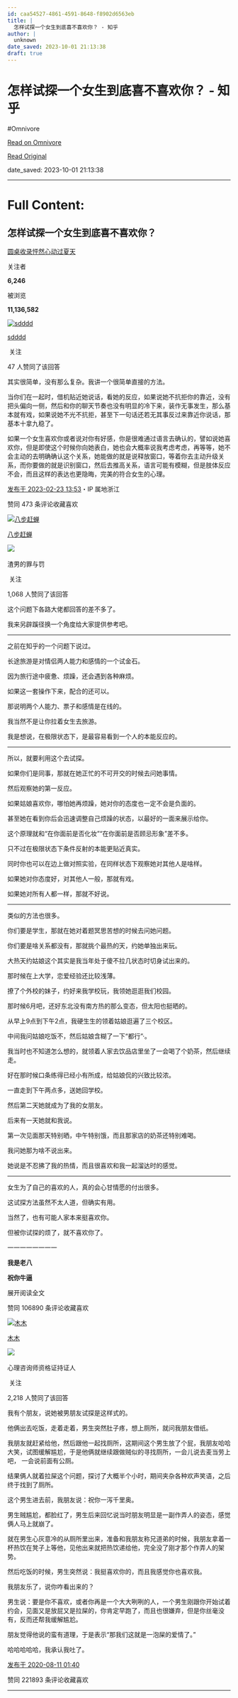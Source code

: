 ```yaml
---
id: caa54527-4861-4591-8648-f8902d6563eb
title: |
  怎样试探一个女生到底喜不喜欢你？ - 知乎
author: |
  unknown
date_saved: 2023-10-01 21:13:38
draft: true
---
```


# 怎样试探一个女生到底喜不喜欢你？ - 知乎
#Omnivore

[Read on Omnivore](https://omnivore.app/me/https-www-zhihu-com-question-409560945-answer-2907896702-18aedf29024)

[Read Original](https://www.zhihu.com/question/409560945/answer/2907896702)

date_saved: 2023-10-01 21:13:38


--- 

# Full Content: 

## 怎样试探一个女生到底喜不喜欢你？

[圆桌收录怦然心动过夏天](https://www.zhihu.com/roundtable/julylover)

关注者

**6,246**

被浏览

**11,136,582**

[![sdddd](https://proxy-prod.omnivore-image-cache.app/0x0,sv8xmwHieoOx8H7emzfVqznrVUlng4jhQOLFYVYkDX74/https://pica.zhimg.com/v2-10d93a3c124702baf32af4574a7db86a_l.jpg?source=1940ef5c)](https://www.zhihu.com/people/esssss-10)

[sdddd](https://www.zhihu.com/people/esssss-10)

​ 关注

47 人赞同了该回答

其实很简单，没有那么复杂。我讲一个很简单直接的方法。

当你们在一起时，借机贴近她说话，看她的反应，如果说她不抗拒你的靠近，没有把头偏向一侧，然后和你的聊天节奏也没有明显的冷下来，装作无事发生，那么基本就有戏，如果说她不光不抗拒，甚至下一句话还若无其事反过来靠近你说话，那基本十拿九稳了。

如果一个女生喜欢你或者说对你有好感，你是很难通过语言去确认的，譬如说她喜欢你，但是即使这个时候你向她表白，她也会大概率说我考虑考虑，再等等，她不会主动的去明确确认这个关系，她能做的就是说释放窗口，等着你去主动升级关系，而你要做的就是识别窗口，然后去推高关系，语言可能有模糊，但是肢体反应不会，而且这样的表达也更隐晦，完美的符合女生的心理。

[发布于 2023-02-23 13:53](https://www.zhihu.com/question/409560945/answer/2907896702)・IP 属地浙江

​赞同 47​​3 条评论​收藏​喜欢

[![八步赶蝉](https://proxy-prod.omnivore-image-cache.app/0x0,s4Fj54vbKgCn18apLwy6ZNHgEau_l2s6xC1lj09SYvoQ/https://picx.zhimg.com/v2-7de31551d97a8471c59d7c3b2975c173_l.jpg?source=1940ef5c)](https://www.zhihu.com/people/ba-bu-gan-chan-15)

[八步赶蝉](https://www.zhihu.com/people/ba-bu-gan-chan-15)

​![](https://proxy-prod.omnivore-image-cache.app/0x0,sRpP1H2oa_TfsDLpATwsIt6ipVLRN7HlUZGTch2Ee4JQ/https://picx.zhimg.com/v2-4812630bc27d642f7cafcd6cdeca3d7a.jpg?source=88ceefae)

渣男的罪与罚

​ 关注

1,068 人赞同了该回答

这个问题下各路大佬都回答的差不多了。

我来另辟蹊径换一个角度给大家提供参考吧。

---

之前在知乎的一个问题下说过。

长途旅游是对情侣两人能力和感情的一个试金石。

因为旅行途中疲惫、烦躁，还会遇到各种麻烦。

如果这一套操作下来，配合的还可以。

那说明两个人能力、票子和感情是在线的。

我当然不是让你拉着女生去旅游。

我是想说，在极限状态下，是最容易看到一个人的本能反应的。

---

所以，就要利用这个去试探。

如果你们是同事，那就在她正忙的不可开交的时候去问她事情。

然后观察她的第一反应。

如果姑娘喜欢你，哪怕她再烦躁，她对你的态度也一定不会是负面的。

甚至她在看到你后会迅速调整自己烦躁的状态，以最好的一面来展示给你。

这个原理就和“在你面前是否化妆”“在你面前是否顾忌形象”差不多。

只不过在极限状态下条件反射的本能更贴近真实。

同时你也可以在边上做对照实验，在同样状态下观察她对其他人是啥样。

如果她对你态度好，对其他人一般，那就有戏。

如果她对所有人都一样，那就不好说。

---

类似的方法也很多。

你们要是学生，那就在她对着题冥思苦想的时候去问她问题。

你们要是啥关系都没有，那就挑个最热的天，约她单独出来玩。

大热天约姑娘这个其实是我当年处于傻不拉几状态时切身试出来的。

那时候在上大学，恋爱经验还比较浅薄。

撩了个外校的妹子，约好来我学校玩，我领她逛逛我们校园。

那时候6月吧，还好东北没有南方热的那么变态，但太阳也挺晒的。

从早上9点到下午2点，我硬生生的领着姑娘逛遍了三个校区。

中间我问姑娘吃饭不，然后姑娘含糊了一下“都行”·。

我当时也不知道怎么想的，就领着人家去饮品店里坐了一会喝了个奶茶，然后继续走。

好在那时候口条练得已经小有所成，给姑娘侃的兴致比较浓。

一直走到下午两点多，送她回学校。

然后第二天她就成为了我的女朋友。

后来有一天她就和我说。

第一次见面那天特别晒，中午特别饿，而且那家店的奶茶还特别难喝。

我问她那为啥不说出来。

她说是不忍拂了我的热情，而且很喜欢和我一起溜达时的感觉。

---

女生为了自己的喜欢的人，真的会心甘情愿的付出很多。

这试探方法虽然不太人道，但确实有用。

当然了，也有可能人家本来挺喜欢你。

但被你试探的烦了，就不喜欢你了。

一一一一一一一一

**我是老八**

**祝你牛逼**

展开阅读全文​

​赞同 1068​​90 条评论​收藏​喜欢

[![木木](https://proxy-prod.omnivore-image-cache.app/0x0,s9r2TbMB1yi4JRN8gorcR8jBCi2kaxFdLAl9kgaNfu74/https://picx.zhimg.com/v2-cd0fa4512bd47d0c1d99a412672db128_l.jpg?source=1940ef5c)](https://www.zhihu.com/people/muguang01)

[木木](https://www.zhihu.com/people/muguang01)

[​](https://www.zhihu.com/question/48510028)​![](https://proxy-prod.omnivore-image-cache.app/0x0,sKBtfFYtK0ROqGdvN0zCp5BhZ6pS4CW6jvNAosyO8byE/https://pica.zhimg.com/v2-4812630bc27d642f7cafcd6cdeca3d7a.jpg?source=88ceefae)

心理咨询师资格证持证人

​ 关注

2,218 人赞同了该回答

我有个朋友，说她被男朋友试探是这样式的。

他俩出去吃饭，走着走着，男生突然肚子疼，想上厕所，就问我朋友借纸。

我朋友就赶紧给他，然后跟他一起找厕所，这期间这个男生放了个屁，我朋友哈哈大笑，试图缓解尴尬，于是他俩就继续跟做贼似的寻找厕所，一会儿说去麦当劳上吧， 一会说前面有公厕。

结果俩人就着拉屎这个问题，探讨了大概半个小时，期间夹杂各种欢声笑语，之后终于找到了厕所。

这个男生进去前，我朋友说：祝你一泻千里奥。

男生贼尴尬，都脸红了，男生后来回忆说当时朋友明显是一副作弄人的姿态，感觉俩人马上就崩了。

就在男生心灰意冷的从厕所里出来，准备和我朋友称兄道弟的时候，我朋友拿着一杯热饮在凳子上等他，见他出来就把热饮递给他，完全没了刚才那个作弄人的架势。

然后吃饭的时候，男生突然说：我挺喜欢你的，而且我感觉你也喜欢我。

我朋友乐了，说你咋看出来的？

男生说：要是你不喜欢，或者你再是一个大大咧咧的人，一个男生刚跟你开始试着约会，见面又是放屁又是拉屎的，你肯定早跑了，而且也很嫌弃，但是你丝毫没有，反而还帮我缓解尴尬。

朋友觉得他说的蛮有道理，于是表示“那我们这就是一泡屎的爱情了。”

哈哈哈哈哈，我承认我吐了。

[发布于 2020-08-11 01:40](https://www.zhihu.com/question/409560945/answer/1399878592)

​赞同 2218​​93 条评论​收藏​喜欢

---

